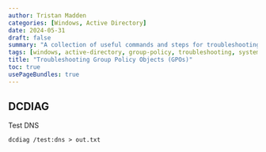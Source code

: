 ```yaml
---
author: Tristan Madden
categories: [Windows, Active Directory]
date: 2024-05-31
draft: false
summary: "A collection of useful commands and steps for troubleshooting Group Policy Objects (GPOs) in a Windows Active Directory environment."
tags: [windows, active-directory, group-policy, troubleshooting, system-administration]
title: "Troubleshooting Group Policy Objects (GPOs)"
toc: true
usePageBundles: true
---
```


## DCDIAG

Test DNS
```shell
dcdiag /test:dns > out.txt
```